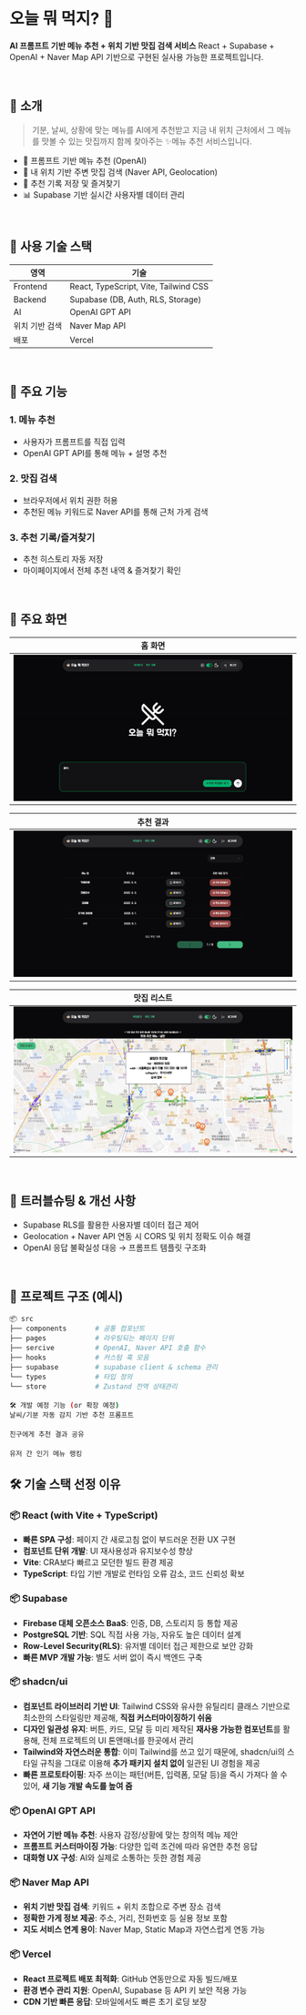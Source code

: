 # 오늘 뭐 먹지? 🍜

**AI 프롬프트 기반 메뉴 추천 + 위치 기반 맛집 검색 서비스**
React + Supabase + OpenAI + Naver Map API 기반으로 구현된 실사용 가능한 프로젝트입니다.

<br />

## 📌 소개

> 기분, 날씨, 상황에 맞는 메뉴를 AI에게 추천받고
> 지금 내 위치 근처에서 그 메뉴를 맛볼 수 있는 맛집까지 함께 찾아주는 ✨메뉴 추천 서비스입니다.

- 🤖 프롬프트 기반 메뉴 추천 (OpenAI)
- 📍 내 위치 기반 주변 맛집 검색 (Naver API, Geolocation)
- 🧾 추천 기록 저장 및 즐겨찾기
- 📊 Supabase 기반 실시간 사용자별 데이터 관리

<br />

## 🚀 사용 기술 스택

| 영역           | 기술                                  |
| -------------- | ------------------------------------- |
| Frontend       | React, TypeScript, Vite, Tailwind CSS |
| Backend        | Supabase (DB, Auth, RLS, Storage)     |
| AI             | OpenAI GPT API                        |
| 위치 기반 검색 | Naver Map API                         |
| 배포           | Vercel                                |

<br />

## 🎯 주요 기능

### 1. 메뉴 추천

- 사용자가 프롬프트를 직접 입력
- OpenAI GPT API를 통해 메뉴 + 설명 추천

### 2. 맛집 검색

- 브라우저에서 위치 권한 허용
- 추천된 메뉴 키워드로 Naver API를 통해 근처 가게 검색

### 3. 추천 기록/즐겨찾기

- 추천 히스토리 자동 저장
- 마이페이지에서 전체 추천 내역 & 즐겨찾기 확인

<br />

## 📸 주요 화면

<!-- | 홈 화면       | 추천 결과     | 맛집 리스트   |
| ------------- | ------------- | ------------- |
| _<img src='./src/assets/imgs/readme/home.gif' />_ | _<img src='./src/assets/imgs/readme/history.png' />_ | _<img src='./src/assets/imgs/readme/map.png' />_ | -->

|                     홈 화면                     |
| :---------------------------------------------: |
| <img src='./src/assets/imgs/readme/home.gif' /> |

|                     추천 결과                      |
| :------------------------------------------------: |
| <img src='./src/assets/imgs/readme/history.png' /> |

|                  맛집 리스트                   |
| :--------------------------------------------: |
| <img src='./src/assets/imgs/readme/map.png' /> |

<br />

## 🧪 트러블슈팅 & 개선 사항

- Supabase RLS를 활용한 사용자별 데이터 접근 제어
- Geolocation + Naver API 연동 시 CORS 및 위치 정확도 이슈 해결
- OpenAI 응답 불확실성 대응 → 프롬프트 템플릿 구조화

<br />

## 📂 프로젝트 구조 (예시)

```bash
📦 src
├── components       # 공통 컴포넌트
├── pages            # 라우팅되는 페이지 단위
├── sercive          # OpenAI, Naver API 호출 함수
├── hooks            # 커스텀 훅 모음
├── supabase         # supabase client & schema 관리
└── types            # 타입 정의
└── store            # Zustand 전역 상태관리

🛠️ 개발 예정 기능 (or 확장 예정)
날씨/기분 자동 감지 기반 추천 프롬프트

친구에게 추천 결과 공유

유저 간 인기 메뉴 랭킹
```

## 🛠 기술 스택 선정 이유

### 📦 React (with Vite + TypeScript)

- **빠른 SPA 구성**: 페이지 간 새로고침 없이 부드러운 전환 UX 구현
- **컴포넌트 단위 개발**: UI 재사용성과 유지보수성 향상
- **Vite**: CRA보다 빠르고 모던한 빌드 환경 제공
- **TypeScript**: 타입 기반 개발로 런타임 오류 감소, 코드 신뢰성 확보

### 📦 Supabase

- **Firebase 대체 오픈소스 BaaS**: 인증, DB, 스토리지 등 통합 제공
- **PostgreSQL 기반**: SQL 직접 사용 가능, 자유도 높은 데이터 설계
- **Row-Level Security(RLS)**: 유저별 데이터 접근 제한으로 보안 강화
- **빠른 MVP 개발 가능**: 별도 서버 없이 즉시 백엔드 구축

### 📦 shadcn/ui

- **컴포넌트 라이브러리 기반 UI**: Tailwind CSS와 유사한 유틸리티 클래스 기반으로 최소한의 스타일링만 제공해, **직접 커스터마이징하기 쉬움**
- **디자인 일관성 유지**: 버튼, 카드, 모달 등 미리 제작된 **재사용 가능한 컴포넌트**를 활용해, 전체 프로젝트의 UI 톤앤매너를 한곳에서 관리
- **Tailwind와 자연스러운 통합**: 이미 Tailwind를 쓰고 있기 때문에, shadcn/ui의 스타일 규칙을 그대로 이용해 **추가 패키지 설치 없이** 일관된 UI 경험을 제공
- **빠른 프로토타이핑**: 자주 쓰이는 패턴(버튼, 입력폼, 모달 등)을 즉시 가져다 쓸 수 있어, **새 기능 개발 속도를 높여 줌**

### 📦 OpenAI GPT API

- **자연어 기반 메뉴 추천**: 사용자 감정/상황에 맞는 창의적 메뉴 제안
- **프롬프트 커스터마이징 가능**: 다양한 입력 조건에 따라 유연한 추천 응답
- **대화형 UX 구성**: AI와 실제로 소통하는 듯한 경험 제공

### 📦 Naver Map API

- **위치 기반 맛집 검색**: 키워드 + 위치 조합으로 주변 장소 검색
- **정확한 가게 정보 제공**: 주소, 거리, 전화번호 등 실용 정보 포함
- **지도 서비스 연계 용이**: Naver Map, Static Map과 자연스럽게 연동 가능

### 📦 Vercel

- **React 프로젝트 배포 최적화**: GitHub 연동만으로 자동 빌드/배포
- **환경 변수 관리 지원**: OpenAI, Supabase 등 API 키 보안 적용 가능
- **CDN 기반 빠른 응답**: 모바일에서도 빠른 초기 로딩 보장
